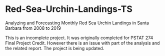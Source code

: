 # Red-Sea-Urchin-Landings-TS
Analyzing and Forecasting Monthly Red Sea Urchin Landings in Santa Barbara from 2008 to 2019


This is an incomplete project. It was originally completed for PSTAT 274 Final Project Credit. However there is an issue with part of the analysis and the related report. The project is being updated.
